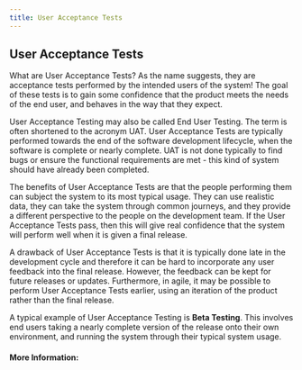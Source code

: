 ```yaml
---
title: User Acceptance Tests
---
```

## User Acceptance Tests

What are User Acceptance Tests? As the name suggests, they are acceptance tests performed by the intended users of the system! The goal of these tests is to gain some confidence that the product meets the needs of the end user, and behaves in the way that they expect.

User Acceptance Testing may also be called End User Testing. The term is often shortened to the acronym UAT. User Acceptance Tests are typically performed towards the end of the software development lifecycle, when the software is complete or nearly complete. UAT is not done typically to find bugs or ensure the functional requirements are met - this kind of system should have already been completed.

The benefits of User Acceptance Tests are that the people performing them can subject the system to its most typical usage. They can use realistic data, they can take the system through common journeys, and they provide a different perspective to the people on the development team. If the User Acceptance Tests pass, then this will give real confidence that the system will perform well when it is given a final release.

A drawback of User Acceptance Tests is that it is typically done late in the development cycle and therefore it can be hard to incorporate any user feedback into the final release. However, the feedback can be kept for future releases or updates. Furthermore, in agile, it may be possible to perform User Acceptance Tests earlier, using an iteration of the product rather than the final release.

A typical example of User Acceptance Testing is **Beta Testing**. This involves end users taking a nearly complete version of the release onto their own environment, and running the system through their typical system usage.
#### More Information:
<!-- Please add any articles you think might be helpful to read before writing the article -->


